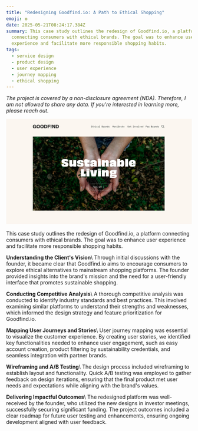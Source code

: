 ```yaml
---
title: "Redesigning Goodfind.io: A Path to Ethical Shopping"
emoji: ❂
date: 2025-05-21T08:24:17.384Z
summary: This case study outlines the redesign of Goodfind.io, a platform
  connecting consumers with ethical brands. The goal was to enhance user
  experience and facilitate more responsible shopping habits.
tags:
  - service design
  - product design
  - user experience
  - journey mapping
  - ethical shopping
---
```

*The project is covered by a non-disclosure agreement (NDA). Therefore, I am not allowed to share any data. If you're interested in learning more, please reach out.*

![](/src/assets/img/ethical-alternatives-to-everything-goodfind.jpg)

This case study outlines the redesign of Goodfind.io, a platform connecting consumers with ethical brands. The goal was to enhance user experience and facilitate more responsible shopping habits. 

**Understanding the Client's Vision**\ Through initial discussions with the founder, it became clear that Goodfind.io aims to encourage consumers to explore ethical alternatives to mainstream shopping platforms. The founder provided insights into the brand's mission and the need for a user-friendly interface that promotes sustainable shopping.

**Conducting Competitive Analysis**\ A thorough competitive analysis was conducted to identify industry standards and best practices. This involved examining similar platforms to understand their strengths and weaknesses, which informed the design strategy and feature prioritization for Goodfind.io. 

**Mapping User Journeys and Stories**\ User journey mapping was essential to visualize the customer experience. By creating user stories, we identified key functionalities needed to enhance user engagement, such as easy account creation, product filtering by sustainability credentials, and seamless integration with partner brands. 

**Wireframing and A/B Testing**\ The design process included wireframing to establish layout and functionality. Quick A/B testing was employed to gather feedback on design iterations, ensuring that the final product met user needs and expectations while aligning with the brand's values. 

**Delivering Impactful Outcomes**\ The redesigned platform was well-received by the founder, who utilized the new designs in investor meetings, successfully securing significant funding. The project outcomes included a clear roadmap for future user testing and enhancements, ensuring ongoing development aligned with user feedback.